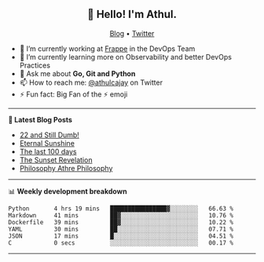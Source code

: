 <h2 align="center">👋 Hello! I'm Athul.</h2>
<p align="center">
  <a href="https://blog.athulcyriac.in">Blog</a> •
  <a href="https://twitter.com/athulcajay">Twitter</a>
</p>


- 🔭 I’m currently working at [Frappe](https://frappe.io) in the DevOps Team
- 🌱 I’m currently learning more on Observability and better DevOps Practices
- 💬 Ask me about **Go, Git and Python**
- 📫 How to reach me: [@athulcajay](https://twitter.com/athulcajay) on Twitter
- ⚡ Fun fact: Big Fan of the :zap: emoji

-------

**📝 Latest Blog Posts**

<!-- BLOG-POST-LIST:START -->
- [22 and Still Dumb!](https://blog.athulcyriac.in/blog/2022/)
- [Eternal Sunshine](https://blog.athulcyriac.in/blog/college-trip/)
- [The last 100 days](https://blog.athulcyriac.in/blog/final-year/)
- [The Sunset Revelation](https://blog.athulcyriac.in/blog/philosphy-2/)
- [Philosophy Athre Philosophy](https://blog.athulcyriac.in/blog/philosophies/)
<!-- BLOG-POST-LIST:END -->

-------

📊 **Weekly development breakdown**
<!--START_SECTION:waka-->

```text
Python       4 hrs 19 mins   ████████████████▓░░░░░░░░   66.63 %
Markdown     41 mins         ██▓░░░░░░░░░░░░░░░░░░░░░░   10.76 %
Dockerfile   39 mins         ██▓░░░░░░░░░░░░░░░░░░░░░░   10.22 %
YAML         30 mins         ██░░░░░░░░░░░░░░░░░░░░░░░   07.71 %
JSON         17 mins         █░░░░░░░░░░░░░░░░░░░░░░░░   04.51 %
C            0 secs          ░░░░░░░░░░░░░░░░░░░░░░░░░   00.17 %
```

<!--END_SECTION:waka-->

-------

